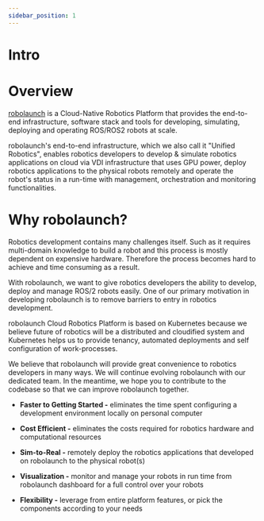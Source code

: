 ```yaml
---
sidebar_position: 1
---
```


# Intro

# Overview

[robolaunch](robolaunch.io) is a Cloud-Native Robotics Platform that provides the end-to-end infrastructure, software stack and tools for developing, simulating, deploying and operating ROS/ROS2 robots at scale.

robolaunch's end-to-end infrastructure, which we also call it "Unified Robotics", enables robotics developers to develop & simulate robotics applications on cloud via VDI infrastructure that uses GPU power, deploy robotics applications to the physical robots remotely and operate the robot's status in a run-time with management, orchestration and monitoring functionalities.

# Why robolaunch?

Robotics development contains many challenges itself. Such as it requires multi-domain knowledge to build a robot and this process is mostly dependent on expensive hardware. Therefore the process becomes hard to achieve and time consuming as a result.

With robolaunch, we want to give robotics developers the ability to develop, deploy and manage ROS/2 robots easily. One of our primary motivation in developing robolaunch is to remove barriers to entry in robotics development.

robolaunch Cloud Robotics Platform is based on Kubernetes because we believe future of robotics will be a distributed and cloudified system and Kubernetes helps us to provide tenancy, automated deployments and self configuration of work-processes.

We believe that robolaunch will provide great convenience to robotics developers in many ways. We will continue evolving robolaunch with our dedicated team. In the meantime, we hope you to contribute to the codebase so that we can improve robolaunch together.

- **Faster to Getting Started -** eliminates the time spent configuring a development environment locally on personal computer

- **Cost Efficient -** eliminates the costs required for robotics hardware and computational resources

- **Sim-to-Real -** remotely deploy the robotics applications that developed on robolaunch to the physical robot(s)

- **Visualization -** monitor and manage your robots in run time from robolaunch dashboard for a full control over your robots

- **Flexibility -** leverage from entire platform features, or pick the components according to your needs
